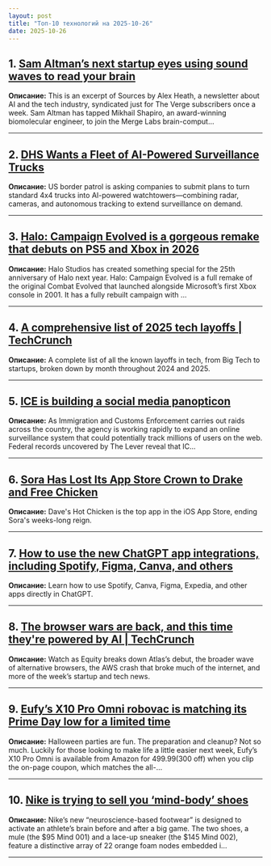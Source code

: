 ```yaml
---
layout: post
title: "Топ-10 технологий на 2025-10-26"
date: 2025-10-26
---
```


## 1. [Sam Altman’s next startup eyes using sound waves to read your brain](https://www.theverge.com/column/806666/sam-altman-merge-labs-brain-computer-interface-startup-hire)

**Описание:** This is an excerpt of Sources by Alex Heath, a newsletter about AI and the tech industry, syndicated just for The Verge subscribers once a week. Sam Altman has tapped Mikhail Shapiro, an award-winning biomolecular engineer, to join the Merge Labs brain-comput…

---

## 2. [DHS Wants a Fleet of AI-Powered Surveillance Trucks](https://www.wired.com/story/dhs-wants-a-fleet-of-ai-powered-surveillance-trucks/)

**Описание:** US border patrol is asking companies to submit plans to turn standard 4x4 trucks into AI-powered watchtowers—combining radar, cameras, and autonomous tracking to extend surveillance on demand.

---

## 3. [Halo: Campaign Evolved is a gorgeous remake that debuts on PS5 and Xbox in 2026](https://www.theverge.com/news/805174/halo-campaign-evolved-remake-xbox-ps5-release-date)

**Описание:** Halo Studios has created something special for the 25th anniversary of Halo next year. Halo: Campaign Evolved is a full remake of the original Combat Evolved that launched alongside Microsoft’s first Xbox console in 2001. It has a fully rebuilt campaign with …

---

## 4. [A comprehensive list of 2025 tech layoffs | TechCrunch](https://techcrunch.com/2025/10/24/tech-layoffs-2025-list/)

**Описание:** A complete list of all the known layoffs in tech, from Big Tech to startups, broken down by month throughout 2024 and 2025.

---

## 5. [ICE is building a social media panopticon](https://www.theverge.com/policy/806425/ice-social-media-surveillance-free-speech-assault)

**Описание:** As Immigration and Customs Enforcement carries out raids across the country, the agency is working rapidly to expand an online surveillance system that could potentially track millions of users on the web. Federal records uncovered by The Lever reveal that IC…

---

## 6. [Sora Has Lost Its App Store Crown to Drake and Free Chicken](https://www.wired.com/story/sora-app-store-daves-hot-chicken/)

**Описание:** Dave's Hot Chicken is the top app in the iOS App Store, ending Sora's weeks-long reign.

---

## 7. [How to use the new ChatGPT app integrations, including Spotify, Figma, Canva, and others](https://techcrunch.com/2025/10/24/how-to-use-the-new-chatgpt-app-integrations-including-spotify-figma-canva-and-others/)

**Описание:** Learn how to use Spotify, Canva, Figma, Expedia, and other apps directly in ChatGPT.

---

## 8. [The browser wars are back, and this time they're powered by AI | TechCrunch](https://techcrunch.com/video/the-browser-wars-are-back-and-this-time-theyre-powered-by-ai/)

**Описание:** Watch as Equity breaks down Atlas’s debut, the broader wave of alternative browsers, the AWS crash that broke much of the internet, and more of the week’s startup and tech news.

---

## 9. [Eufy’s X10 Pro Omni robovac is matching its Prime Day low for a limited time](https://www.theverge.com/tech/806364/eufy-x10-pro-omni-robot-vacuum-mop-amazon-deal-sale)

**Описание:** Halloween parties are fun. The preparation and cleanup? Not so much. Luckily for those looking to make life a little easier next week, Eufy’s X10 Pro Omni is available from Amazon for $499.99 ($300 off) when you clip the on-page coupon, which matches the all-…

---

## 10. [Nike is trying to sell you ‘mind-body’ shoes](https://www.theverge.com/news/806259/nike-mind-neuroscience-footwear-foam-nodes)

**Описание:** Nike’s new “neuroscience-based footwear” is designed to activate an athlete’s brain before and after a big game. The two shoes, a mule (the $95 Mind 001) and a lace-up sneaker (the $145 Mind 002), feature a distinctive array of 22 orange foam nodes embedded i…

---

